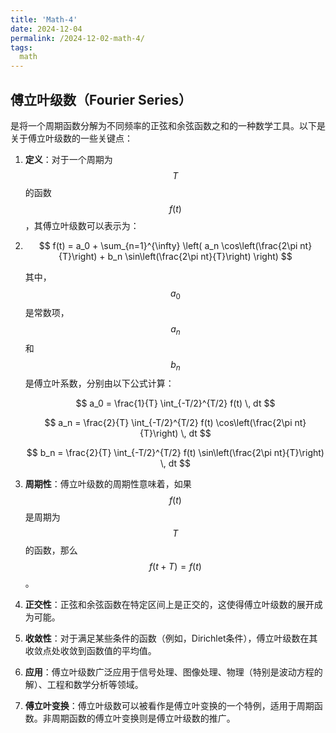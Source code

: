 ```yaml
---
title: 'Math-4'
date: 2024-12-04
permalink: /2024-12-02-math-4/
tags:
  math
---
```


## 傅立叶级数（Fourier Series）


是将一个周期函数分解为不同频率的正弦和余弦函数之和的一种数学工具。以下是关于傅立叶级数的一些关键点：

1. **定义**：对于一个周期为 $$T$$ 的函数 $$f(t)$$，其傅立叶级数可以表示为：
2. 
   $$
   f(t) = a_0 + \sum_{n=1}^{\infty} \left( a_n \cos\left(\frac{2\pi nt}{T}\right) + b_n \sin\left(\frac{2\pi nt}{T}\right) \right)
   $$
   
   其中，$$a_0$$ 是常数项，$$a_n$$ 和 $$b_n$$ 是傅立叶系数，分别由以下公式计算：
   
   $$
   a_0 = \frac{1}{T} \int_{-T/2}^{T/2} f(t) \, dt
   $$
   
   $$
   a_n = \frac{2}{T} \int_{-T/2}^{T/2} f(t) \cos\left(\frac{2\pi nt}{T}\right) \, dt
   $$
   
   $$
   b_n = \frac{2}{T} \int_{-T/2}^{T/2} f(t) \sin\left(\frac{2\pi nt}{T}\right) \, dt
   $$

4. **周期性**：傅立叶级数的周期性意味着，如果 $$f(t)$$ 是周期为 $$T$$ 的函数，那么 $$f(t + T) = f(t)$$。

5. **正交性**：正弦和余弦函数在特定区间上是正交的，这使得傅立叶级数的展开成为可能。

6. **收敛性**：对于满足某些条件的函数（例如，Dirichlet条件），傅立叶级数在其收敛点处收敛到函数值的平均值。

7. **应用**：傅立叶级数广泛应用于信号处理、图像处理、物理（特别是波动方程的解）、工程和数学分析等领域。

8. **傅立叶变换**：傅立叶级数可以被看作是傅立叶变换的一个特例，适用于周期函数。非周期函数的傅立叶变换则是傅立叶级数的推广。
